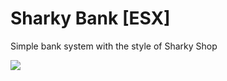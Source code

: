 # Sharky Bank [ESX]

Simple bank system with the style of Sharky Shop

<img src="https://cdn.discordapp.com/attachments/1192608720803340419/1269556823892037632/image.png?ex=66b07e6e&is=66af2cee&hm=ab8507458a0a7d811a6f5d1740ab5682d5801dc6a40e16b57f5c74f6214fde21&">
